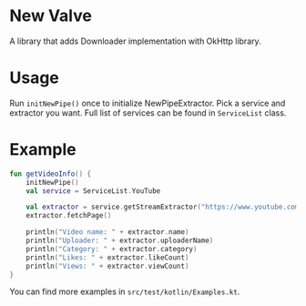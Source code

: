 # New Valve

A library that adds Downloader implementation with OkHttp library.

# Usage

Run `initNewPipe()` once to initialize NewPipeExtractor. Pick a service and extractor you want. Full
list of services can be found in `ServiceList` class. 

# Example

```kotlin
fun getVideoInfo() {
    initNewPipe()
    val service = ServiceList.YouTube

    val extractor = service.getStreamExtractor("https://www.youtube.com/watch?v=3L6RDYFXURA")
    extractor.fetchPage()

    println("Video name: " + extractor.name)
    println("Uploader: " + extractor.uploaderName)
    println("Category: " + extractor.category)
    println("Likes: " + extractor.likeCount)
    println("Views: " + extractor.viewCount)
}
```

You can find more examples in `src/test/kotlin/Examples.kt`.
